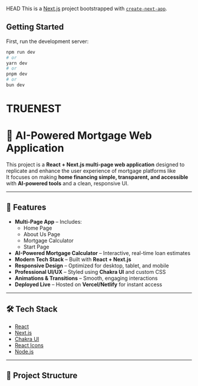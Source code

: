 HEAD
This is a [Next.js](https://nextjs.org) project bootstrapped with [`create-next-app`](https://nextjs.org/docs/pages/api-reference/create-next-app).

## Getting Started

First, run the development server:

```bash
npm run dev
# or
yarn dev
# or
pnpm dev
# or
bun dev
```





# TRUENEST

# 🏡 AI-Powered Mortgage Web Application

This project is a **React + Next.js multi-page web application** designed to replicate and enhance the user experience of mortgage platforms like  
It focuses on making **home financing simple, transparent, and accessible** with **AI-powered tools** and a clean, responsive UI.

---

## 🚀 Features

- **Multi-Page App** – Includes:
  - Home Page
  - About Us Page
  - Mortgage Calculator
  - Start Page
- **AI-Powered Mortgage Calculator** – Interactive, real-time loan estimates  
- **Modern Tech Stack** – Built with **React + Next.js**  
- **Responsive Design** – Optimized for desktop, tablet, and mobile  
- **Professional UI/UX** – Styled using **Chakra UI** and custom CSS  
- **Animations & Transitions** – Smooth, engaging interactions  
- **Deployed Live** – Hosted on **Vercel/Netlify** for instant access  

---

## 🛠️ Tech Stack

- [React](https://react.dev/)  
- [Next.js](https://nextjs.org/)  
- [Chakra UI](https://chakra-ui.com/)  
- [React Icons](https://react-icons.github.io/react-icons/)  
- [Node.js](https://nodejs.org/)  

---

## 📂 Project Structure


